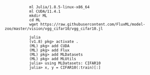                ml Julia/1.8.5-linux-x86_64
               ml CUDA/11.4.1
               mkdir ML
               cd ML
               wget https://raw.githubusercontent.com/FluxML/model-zoo/master/vision/vgg_cifar10/vgg_cifar10.jl

               julia
               (v1.8) pkg> activate .
               (ML) pkg> add CUDA
               (ML) pkg> add Flux
               (ML) pkg> add MLDatasets
               (ML) pkg> add MLUtils
               julia> using MLDatasets: CIFAR10
               julia> x, y = CIFAR10(:train)[:]
